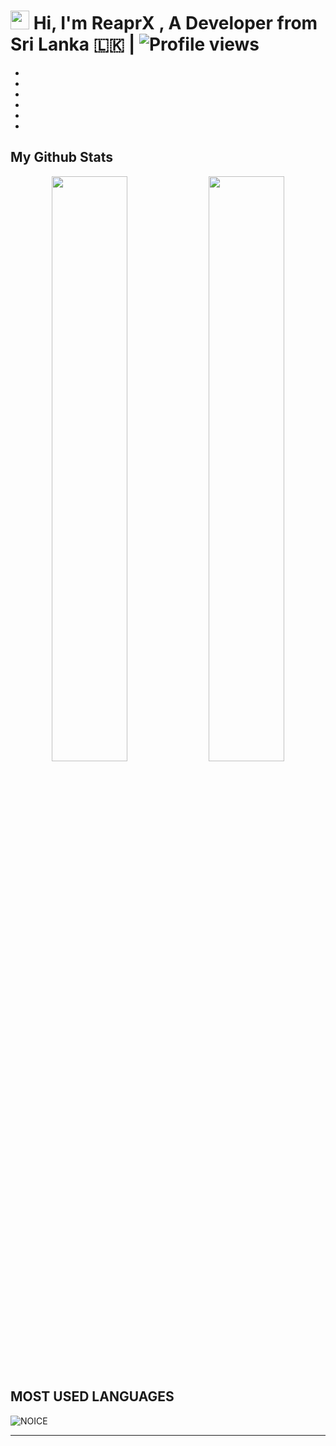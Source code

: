 # <img src="https://raw.githubusercontent.com/MartinHeinz/MartinHeinz/master/wave.gif" width="30px"> Hi, I'm ReaprX , A Developer from Sri Lanka 🇱🇰   |  ![Profile views](https://gpvc.arturio.dev/reaprx)

-
-
-
-
-
-


## My Github Stats

<p align="center">
    <img
        width="49%"
        src="https://github-readme-stats.vercel.app/api?username=reaprx&count_private=true&include_all_commits=true&show_icons=true&theme=tokyonight&custom_title=GitHub+Stats"
    />
    <img
        width="49%"
        src="https://github-readme-streak-stats.herokuapp.com?user=reaprx&theme=tokyonight"
    />
</p>


## MOST USED LANGUAGES
![NOICE](https://github-readme-stats.vercel.app/api/top-langs/?username=reaprx&theme=dark&show_icons=true)

****
